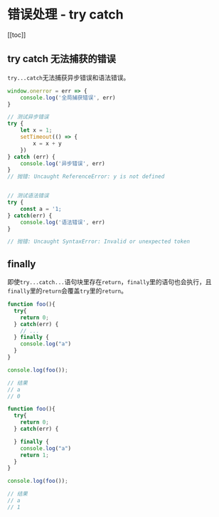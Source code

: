 # 错误处理 - try catch

[[toc]]

## try catch 无法捕获的错误

`try...catch`无法捕获异步错误和语法错误。

```js
window.onerror = err => {
    console.log('全局捕获错误', err)
}

// 测试异步错误
try {
    let x = 1;
    setTimeout(() => {
        x = x + y
    })
} catch (err) {
    console.log('异步错误', err)
}
// 抛错: Uncaught ReferenceError: y is not defined


// 测试语法错误
try {
    const a = '1;
} catch(err) {
    console.log('语法错误', err)
}

// 抛错: Uncaught SyntaxError: Invalid or unexpected token
```

## finally

即使`try...catch...`语句块里存在`return`，`finally`里的语句也会执行，且`finally`里的`return`会覆盖`try`里的`return`。

```js
function foo(){
  try{
    return 0;
  } catch(err) {
    // ...
  } finally {
    console.log("a")
  }
}

console.log(foo());

// 结果
// a
// 0
```

```js
function foo(){
  try{
    return 0;
  } catch(err) {

  } finally {
    console.log("a")
    return 1;
  }
}

console.log(foo());

// 结果
// a
// 1
```
